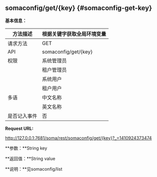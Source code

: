 ## somaconfig/get/{key} {#somaconfig-get-key}

**基本信息：**

| 方法描述 | 根据关键字获取全局环境变量 |
| --- | --- |
| 请求方法 | GET |
| API | somaconfig/get/{key} |
| 权限 | 系统管理员 | 是 |
|  | 租户管理员 | 是 |
|  | 系统用户 | 是 |
|  | 租户用户 | 是 |
| 多语 | 中文名称 | 根据关键字获取全局环境变量 |
|  | 英文名称 | **Query variables by keyword** |
| 是否记入事件 | 否 |

**Request URL:**

http://127.0.0.1:7681/soma/rest/somaconfig/get/{key}?_=1410924373474

**参数：**String key

**返回值：**String value

**说明：**见somaconfig/list
